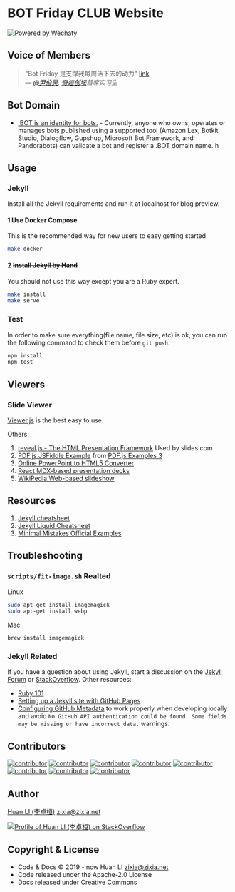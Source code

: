 # BOT Friday CLUB Website

[![Powered by Wechaty](https://img.shields.io/badge/Powered%20By-Wechaty-brightgreen.svg)](https://github.com/Wechaty/wechaty)

## Voice of Members

> "Bot Friday 是支撑我每周活下去的动力" [link](https://www.bot5.club/events/seminar-minutes-19/)  
> &mdash; <cite>[@尹伯昊](https://github.com/rickyyin98), [奇迹创坛](https://www.miracleplus.com/)首席实习生</cite>
>

## Bot Domain

- [.BOT is an identity for bots.](https://www.amazonregistry.com/bot) - Currently, anyone who owns, operates or manages bots published using a supported tool (Amazon Lex, Botkit Studio, Dialogflow, Gupshup, Microsoft Bot Framework, and Pandorabots) can validate a bot and register a .BOT domain name.     h

## Usage

### Jekyll

Install all the Jekyll requirements and run it at localhost for blog preview.

#### 1 Use Docker Compose

This is the recommended way for new users to easy getting started

```sh
make docker
```

#### 2 ~~Install Jekyll by Hand~~

You should not use this way except you are a Ruby expert.

```sh
make install
make serve
```

### Test

In order to make sure everything(file name, file size, etc) is ok, you can run the following command to check them before `git push`.

```sh
npm install
npm test
```

## Viewers

### Slide Viewer

[Viewer.js](https://viewerjs.org/) is the best easy to use.

Others:

1. [reveal.js - The HTML Presentation Framework](https://revealjs.com) Used by slides.com
1. [PDF.js JSFiddle Example](https://jsfiddle.net/pdfjs/wagvs9Lf) from [PDF.js Examples 3](https://mozilla.github.io/pdf.js/examples/)
1. [Online PowerPoint to HTML5 Converter](https://www.digitalofficepro.com/powerpoint/powerpoint-to-html5-converter.html)
1. [React MDX-based presentation decks](https://github.com/jxnblk/mdx-deck)
1. [WikiPedia:Web-based slideshow](https://en.wikipedia.org/wiki/Web-based_slideshow)

## Resources

1. [Jekyll cheatsheet](https://devhints.io/jekyll)
1. [Jekyll Liquid Cheatsheet](https://gist.github.com/JJediny/a466eed62cee30ad45e2)
1. [Minimal Mistakes Official Examples](https://mmistakes.github.io/minimal-mistakes/year-archive/)

## Troubleshooting

### `scripts/fit-image.sh` Realted

Linux

```sh
sudo apt-get install imagemagick
sudo apt-get install webp
```

Mac

```sh
brew install imagemagick
```

### Jekyll Related

If you have a question about using Jekyll, start a discussion on the [Jekyll Forum](https://talk.jekyllrb.com/) or [StackOverflow](https://stackoverflow.com/questions/tagged/jekyll). Other resources:

- [Ruby 101](https://jekyllrb.com/docs/ruby-101/)
- [Setting up a Jekyll site with GitHub Pages](https://jekyllrb.com/docs/github-pages/)
- [Configuring GitHub Metadata](https://github.com/jekyll/github-metadata/blob/master/docs/configuration.md#configuration) to work properly when developing locally and avoid `No GitHub API authentication could be found. Some fields may be missing or have incorrect data.` warnings.

## Contributors

[![contributor](https://sourcerer.io/fame/huan/wechaty/bot5.club/images/0)](https://sourcerer.io/fame/huan/wechaty/bot5.club/links/0)
[![contributor](https://sourcerer.io/fame/huan/wechaty/bot5.club/images/1)](https://sourcerer.io/fame/huan/wechaty/bot5.club/links/1)
[![contributor](https://sourcerer.io/fame/huan/wechaty/bot5.club/images/2)](https://sourcerer.io/fame/huan/wechaty/bot5.club/links/2)
[![contributor](https://sourcerer.io/fame/huan/wechaty/bot5.club/images/3)](https://sourcerer.io/fame/huan/wechaty/bot5.club/links/3)
[![contributor](https://sourcerer.io/fame/huan/wechaty/bot5.club/images/4)](https://sourcerer.io/fame/huan/wechaty/bot5.club/links/4)
[![contributor](https://sourcerer.io/fame/huan/wechaty/bot5.club/images/5)](https://sourcerer.io/fame/huan/wechaty/bot5.club/links/5)
[![contributor](https://sourcerer.io/fame/huan/wechaty/bot5.club/images/6)](https://sourcerer.io/fame/huan/wechaty/bot5.club/links/6)
[![contributor](https://sourcerer.io/fame/huan/wechaty/bot5.club/images/7)](https://sourcerer.io/fame/huan/wechaty/bot5.club/links/7)

## Author

[Huan LI (李卓桓)](http://linkedin.com/in/zixia) <zixia@zixia.net>

[![Profile of Huan LI (李卓桓) on StackOverflow](https://stackexchange.com/users/flair/265499.png)](https://stackexchange.com/users/265499)

## Copyright & License

- Code & Docs © 2019 - now Huan LI <zixia@zixia.net>
- Code released under the Apache-2.0 License
- Docs released under Creative Commons
